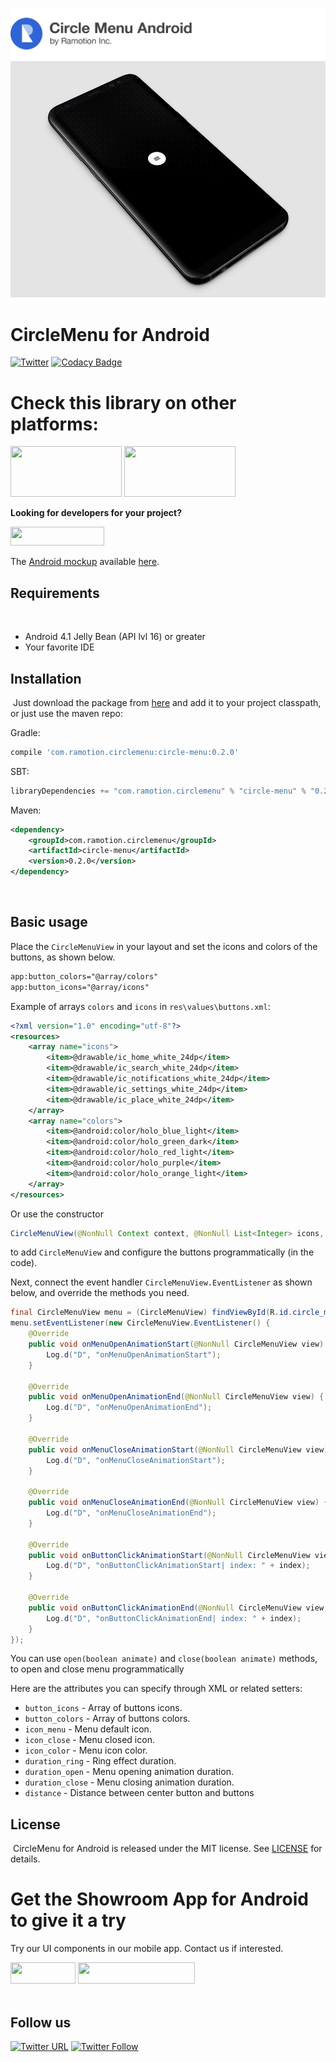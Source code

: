 [![header](./header.png)](https://ramotion.com?utm_source=gthb&utm_medium=special&utm_campaign=circle-menu-android-logo)
![Animation](./preview.gif)

# CircleMenu for Android
[![Twitter](https://img.shields.io/badge/Twitter-@Ramotion-blue.svg?style=flat)](http://twitter.com/Ramotion)
[![Codacy Badge](https://api.codacy.com/project/badge/Grade/42eb7b00b93645c0812c045ab26cb3b7)](https://www.codacy.com/app/dvg4000/circle-menu-android?utm_source=github.com&amp;utm_medium=referral&amp;utm_content=Ramotion/circle-menu-android&amp;utm_campaign=Badge_Grade)

# Check this library on other platforms:
<a href="https://github.com/Ramotion/circle-menu"> 
<img src="https://github.com/ramotion/navigation-stack/raw/master/Swift@2x.png" width="178" height="81"></a>
<a href="https://github.com/Ramotion/react-native-circle-menu"> 
<img src="https://github.com/ramotion/navigation-stack/raw/master/React Native@2x.png" width="178" height="81"></a>


**Looking for developers for your project?** 

<a href="https://ramotion.com?utm_source=gthb&utm_medium=special&utm_campaign=circle-menu-android-contact-us/#Get_in_Touch" > <img src="https://github.com/Ramotion/navigation-stack/raw/master/contact_our_team@2x.png" width="150" height="30"></a>


The [Android mockup](https://store.ramotion.com/product/samsung-galaxy-s8-mockups?utm_source=gthb&utm_medium=special&utm_campaign=circle-menu-android) available [here](https://store.ramotion.com/product/samsung-galaxy-s8-mockups?utm_source=gthb&utm_medium=special&utm_campaign=circle-menu-android).

## Requirements
​
- Android 4.1 Jelly Bean (API lvl 16) or greater
- Your favorite IDE

## Installation
​
Just download the package from [here](http://central.maven.org/maven2/com/ramotion/circlemenu/circle-menu/0.1.0/circle-menu-0.2.0.aar) and add it to your project classpath, or just use the maven repo:

Gradle:
```groovy
compile 'com.ramotion.circlemenu:circle-menu:0.2.0'
```
SBT:
```scala
libraryDependencies += "com.ramotion.circlemenu" % "circle-menu" % "0.2.0"
```
Maven:
```xml
<dependency>
	<groupId>com.ramotion.circlemenu</groupId>
	<artifactId>circle-menu</artifactId>
	<version>0.2.0</version>
</dependency>
```
​

## Basic usage

Place the `CircleMenuView` in your layout and set the icons and colors of the buttons, as shown below.
```xml
app:button_colors="@array/colors"
app:button_icons="@array/icons"
```

Example of arrays `colors` and `icons` in `res\values\buttons.xml`:
```xml
<?xml version="1.0" encoding="utf-8"?>
<resources>
    <array name="icons">
        <item>@drawable/ic_home_white_24dp</item>
        <item>@drawable/ic_search_white_24dp</item>
        <item>@drawable/ic_notifications_white_24dp</item>
        <item>@drawable/ic_settings_white_24dp</item>
        <item>@drawable/ic_place_white_24dp</item>
    </array>
    <array name="colors">
        <item>@android:color/holo_blue_light</item>
        <item>@android:color/holo_green_dark</item>
        <item>@android:color/holo_red_light</item>
        <item>@android:color/holo_purple</item>
        <item>@android:color/holo_orange_light</item>
    </array>
</resources>
```

Or use the constructor
```java
CircleMenuView(@NonNull Context context, @NonNull List<Integer> icons, @NonNull List<Integer> colors)
```
to add `CircleMenuView` and configure the buttons programmatically (in the code).

Next, connect the event handler `CircleMenuView.EventListener` as shown below,
and override the methods you need.

```java
final CircleMenuView menu = (CircleMenuView) findViewById(R.id.circle_menu);
menu.setEventListener(new CircleMenuView.EventListener() {
    @Override
    public void onMenuOpenAnimationStart(@NonNull CircleMenuView view) {
        Log.d("D", "onMenuOpenAnimationStart");
    }

    @Override
    public void onMenuOpenAnimationEnd(@NonNull CircleMenuView view) {
        Log.d("D", "onMenuOpenAnimationEnd");
    }

    @Override
    public void onMenuCloseAnimationStart(@NonNull CircleMenuView view) {
        Log.d("D", "onMenuCloseAnimationStart");
    }

    @Override
    public void onMenuCloseAnimationEnd(@NonNull CircleMenuView view) {
        Log.d("D", "onMenuCloseAnimationEnd");
    }

    @Override
    public void onButtonClickAnimationStart(@NonNull CircleMenuView view, int index) {
        Log.d("D", "onButtonClickAnimationStart| index: " + index);
    }

    @Override
    public void onButtonClickAnimationEnd(@NonNull CircleMenuView view, int index) {
        Log.d("D", "onButtonClickAnimationEnd| index: " + index);
    }
});
```

You can use `open(boolean animate)` and `close(boolean animate)` methods,
to open and close menu programmatically

Here are the attributes you can specify through XML or related setters:
* `button_icons` - Array of buttons icons.
* `button_colors` - Array of buttons colors.
* `icon_menu` - Menu default icon.
* `icon_close` - Menu closed icon.
* `icon_color` - Menu icon color.
* `duration_ring` - Ring effect duration.
* `duration_open` - Menu opening animation duration.
* `duration_close` - Menu closing animation duration.
* `distance` - Distance between center button and buttons

## License
​
CircleMenu for Android is released under the MIT license.
See [LICENSE](./LICENSE) for details.

# Get the Showroom App for Android to give it a try
Try our UI components in our mobile app. Contact us if interested.

<a href="https://play.google.com/store/apps/details?id=com.ramotion.showroom" >
<img src="https://raw.githubusercontent.com/Ramotion/react-native-circle-menu/master/google_play@2x.png" width="104" height="34"></a>
<a href="https://ramotion.com/?utm_source=gthb&utm_medium=special&utm_campaign=circle-menu-android-contact-us/#Get_in_Touch"> 
<img src="https://github.com/ramotion/gliding-collection/raw/master/contact_our_team@2x.png" width="187" height="34"></a>
<br>
<br>

## Follow us

[![Twitter URL](https://img.shields.io/twitter/url/http/shields.io.svg?style=social)](https://twitter.com/intent/tweet?text=https://github.com/Ramotion/circle-menu-android)
[![Twitter Follow](https://img.shields.io/twitter/follow/ramotion.svg?style=social)](https://twitter.com/ramotion)
